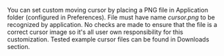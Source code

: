 You can set custom moving cursor by placing a PNG file in Application folder (configured in Preferences). File must have name _cursor.png_ to be recognized by application. No checks are made to ensure that the file is a correct cursor image so it's all user own responsibility for this customization. Tested example cursor files can be found in Downloads section.